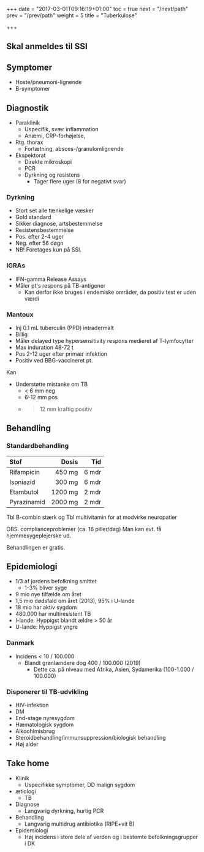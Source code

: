 +++
date = "2017-03-01T09:16:19+01:00"
toc = true
next = "/next/path"
prev = "/prev/path"
weight = 5
title = "Tuberkulose"

+++

## Skal anmeldes til SSI

## Symptomer

- Hoste/pneumoni-lignende
- B-symptomer

## Diagnostik

- Paraklinik
    - Uspecifik, svær inflammation
    - Anæmi, CRP-forhøjelse,
- Rtg. thorax
    - Fortætning, absces-/granulomlignende
- Ekspektorat
    - Direkte mikroskopi
    - PCR
    - Dyrkning og resistens
        - Tager flere uger (8 for negativt svar)

### Dyrkning

- Stort set alle tænkelige væsker
- Gold standard
- Sikker diagnose, artsbestemmelse
- Resistensbestemmelse
- Pos. efter 2-4 uger
- Neg. efter 56 døgn
- NB! Foretages kun på SSI.

### IGRAs

- IFN-gamma Release Assays
- Måler pt's respons på TB-antigener 
    - Kan derfor ikke bruges i endemiske områder, da positiv test er uden værdi

### Mantoux

- Inj 0.1 mL tuberculin (PPD) intradermalt
- Billig
- Måler delayed type hypersensitivity respons medieret af T-lymfocytter
- Max induration 48-72 t
- Pos 2-12 uger efter primær infektion
- Positiv ved BBG-vaccineret pt.

Kan

- Understøtte mistanke om TB
    - < 6 mm neg
    - 6-12 mm pos
    - > 12 mm kraftig positiv

## Behandling

### Standardbehandling
| Stof        |   Dosis |   Tid |
|:------------|--------:|------:|
| Rifampicin  |  450 mg | 6 mdr |
| Isoniazid   |  300 mg | 6 mdr |
| Etambutol   | 1200 mg | 2 mdr |
| Pyrazinamid | 2000 mg | 2 mdr |

Tbl B-combin stærk og Tbl multivitamin for at modvirke neuropatier

OBS. complianceproblemer (ca. 16 piller/dag) Man kan evt. få hjemmesygeplejerske ud. 

Behandlingen er gratis.

## Epidemiologi

- 1/3 af jordens befolkning smittet
    - 1-3% bliver syge
- 9 mio nye tilfælde om året
- 1,5 mio dødsfald om året (2013), 95% i U-lande
- 18 mio har aktiv sygdom
- 480.000 har multiresistent TB
- I-lande: Hyppigst blandt ældre > 50 år
- U-lande: Hyppigst yngre

### Danmark

- Incidens < 10 / 100.000
    - Blandt grønlændere dog 400 / 100.000 (2019)
        - Dette ca. på niveau med Afrika, Asien, Sydamerika (100-1.000 / 100.000)

### Disponerer til TB-udvikling

- HIV-infektion
- DM
- End-stage nyresygdom
- Hæmatologisk sygdom
- Alkoohlmisbrug
- Steroidbehandling/immunsuppression/biologisk behandling
- Høj alder

## Take home

- Klinik
    - Uspecifikke symptomer, DD malign sygdom
- ætiologi
    - TB
- Diagnose
    - Langvarig dyrkning, hurtig PCR
- Behandling
    - Langvarig multidrug antibiotika (RIPE+vit B)
- Epidemiologi
    - Høj incidens i store dele af verden og i bestemte befolkningsgrupper i DK
